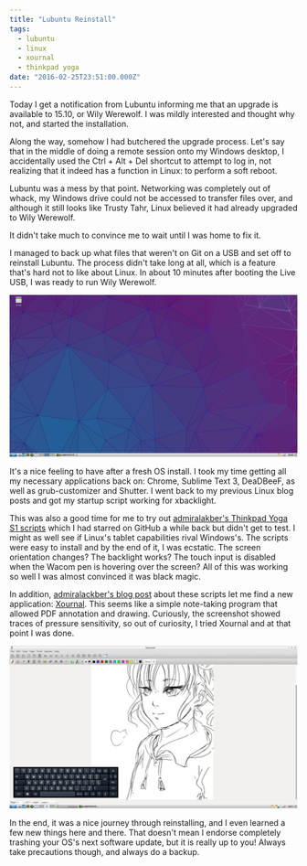```yaml
---
title: "Lubuntu Reinstall"
tags:
  - lubuntu
  - linux
  - xournal
  - thinkpad yoga
date: "2016-02-25T23:51:00.000Z"
---
```


Today I get a notification from Lubuntu informing me that an upgrade is available to 15.10, or Wily Werewolf. I was mildly interested and thought why not, and started the installation.

Along the way, somehow I had butchered the upgrade process. Let's say that in the middle of doing a remote session onto my Windows desktop, I accidentally used the Ctrl + Alt + Del shortcut to attempt to log in, not realizing that it indeed has a function in Linux: to perform a soft reboot.

Lubuntu was a mess by that point. Networking was completely out of whack, my Windows drive could not be accessed to transfer files over, and although it still looks like Trusty Tahr, Linux believed it had already upgraded to Wily Werewolf.

It didn't take much to convince me to wait until I was home to fix it.

I managed to back up what files that weren't on Git on a USB and set off to reinstall Lubuntu. The process didn't take long at all, which is a feature that's hard not to like about Linux. In about 10 minutes after booting the Live USB, I was ready to run Wily Werewolf.

![Screenshot of Lubuntu Desktop](wily-desktop.png "I like simplicity but it's definitely a nice wallpaper design.")

It's a nice feeling to have after a fresh OS install. I took my time getting all my necessary applications back on: Chrome, Sublime Text 3, DeaDBeeF, as well as grub-customizer and Shutter. I went back to my previous Linux blog posts and got my startup script working for xbacklight.

This was also a good time for me to try out [admiralakber's Thinkpad Yoga S1 scripts](https://github.com/admiralakber/thinkpad-yoga-scripts) which I had starred on GitHub a while back but didn't get to test. I might as well see if Linux's tablet capabilities rival Windows's. The scripts were easy to install and by the end of it, I was ecstatic. The screen orientation changes? The backlight works? The touch input is disabled when the Wacom pen is hovering over the screen? All of this was working so well I was almost convinced it was black magic.

In addition, [admiralackber's blog post](http://blog.admiralakber.com/?p=400) about these scripts let me find a new application: [Xournal](http://xournal.sourceforge.net/). This seems like a simple note-taking program that allowed PDF annotation and drawing. Curiously, the screenshot showed traces of pressure sensitivity, so out of curiosity, I tried Xournal and at that point I was done.

![Screenshot of Xournal](wily-xournal.png "Almost as good as OneNote!")

In the end, it was a nice journey through reinstalling, and I even learned a few new things here and there. That doesn't mean I endorse completely trashing your OS's next software update, but it is really up to you! Always take precautions though, and always do a backup.